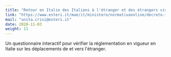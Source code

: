 ```yaml
---
title: "Retour en Italie des Italiens à l'étranger et des étrangers vivant en Italie"
link: "https://www.esteri.it/mae/it/ministero/normativaonline/decreto-iorestoacasa-domande-frequenti/focus-cittadini-italiani-in-rientro-dall-estero-e-cittadini-stranieri-in-italia.html"
mail: "unita.crisi@esteri.it"
date: 2020-11-03
weight: 11
---
```


Un questionnaire interactif pour vérifier la réglementation en vigueur en Italie sur les déplacements de et vers l'étranger.